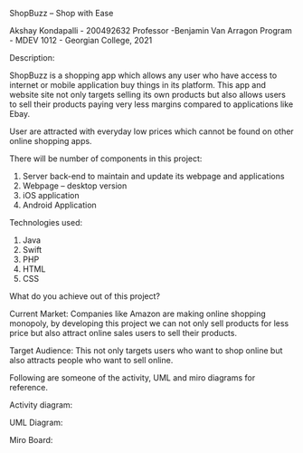 ShopBuzz – Shop with Ease

Akshay Kondapalli - 200492632
Professor -Benjamin Van Arragon
Program - MDEV 1012 - Georgian College, 2021

Description:

ShopBuzz is a shopping app which allows any user who have access to internet or mobile application buy things in its platform. This app and website site not only targets selling its own products but also allows users to sell their products paying very less margins compared to applications like Ebay.

User are attracted with everyday low prices which cannot be found on other online shopping apps.

There will be number of components in this project:
1.	Server back-end to maintain and update its webpage and applications
2.	Webpage – desktop version
3.	iOS application
4.	Android Application

Technologies used:
1.	Java
2.	Swift
3.	PHP
4.	HTML
5.	CSS

What do you achieve out of this project?

Current Market: Companies like Amazon are making online shopping monopoly, by developing this project we can not only sell products for less price but also attract online sales users to sell their products.

Target Audience: This not only targets users who want to shop online but also attracts people who want to sell online.




Following are someone of the activity, UML and miro diagrams for reference.

Activity diagram:
 

UML Diagram:


 











Miro Board:

 
